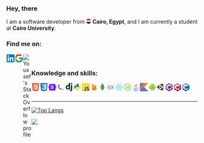 <h3> Hey, there</h3>
<p>
    I am a software developer from
        <img alt="Egypt" width="13px" title="Egypt"
        src="https://github.com/youssef-attai/youssef-attai/blob/main/imgs/egypt-logo.png"/>
    <b>Cairo, Egypt</b>, and I am currently a <span title="Faculty of Computers and Artificial Intelligence">student at <b>Cairo University</b>.</span>
</p>

### Find me on:

<a target="_blank" href="https://www.linkedin.com/in/youssef-attai/" title="My LinkedIn profile">
    <img align="left" alt="Youssef's LinkedIn profile" width="22px" 
    src="https://github.com/youssef-attai/youssef-attai/blob/main/imgs/linkedin-logo.svg"/>
</a>

<a target="_blank" href="https://g.dev/youssef-attai/" title="My Google Developer profile">
    <img align="left" alt="Youssef's Google Developer profile" width="22px" 
    src="https://github.com/youssef-attai/youssef-attai/blob/main/imgs/google-logo.svg"/>
</a>

<a target="_blank" href="https://stackoverflow.com/u/14174934/" title="My StackOverflow profile">
    <img align="left" alt="Youssef's StackOverflow profile" width="22px"
     src="https://github.com/youssef-attai/youssef-attai/blob/main/imgs/stackoverflow-logo.svg"/>
</a>

<br/>

### Knowledge and skills:

<p>
    <img align="left" width="22px" title="HTML"
    src="https://github.com/youssef-attai/youssef-attai/blob/main/imgs/html5-original.svg"/>
    <img align="left" width="22px" title="CSS"
    src="https://github.com/youssef-attai/youssef-attai/blob/main/imgs/css3-original.svg"/>
    <img align="left" width="22px" title="Bootstrap"
    src="https://github.com/youssef-attai/youssef-attai/blob/main/imgs/bootstrap-original.svg"/>
    <img align="left" width="22px" title="Flask"
    src="https://github.com/youssef-attai/youssef-attai/blob/main/imgs/flask-original.png"/>
    <img align="left" width="22px" title="Django"
    src="https://github.com/youssef-attai/youssef-attai/blob/main/imgs/django-plain.svg"/>
    <img align="left" width="22px" title="Python"
    src="https://github.com/youssef-attai/youssef-attai/blob/main/imgs/python-original.svg"/>
    <img align="left" width="22px" title="Javascript"
    src="https://github.com/youssef-attai/youssef-attai/blob/main/imgs/javascript-original.svg"/>
    <img align="left" width="22px"title="Firebase"
    src="https://github.com/youssef-attai/youssef-attai/blob/main/imgs/firebase-plain.svg"/>
    <img align="left" width="22px" title="MongoDB"
    src="https://github.com/youssef-attai/youssef-attai/blob/main/imgs/mongodb-original.svg"/>
    <img align="left" width="22px" title="Express.js"
    src="https://github.com/youssef-attai/youssef-attai/blob/main/imgs/express-original.png"/>
    <img align="left" width="22px" title="React.js"
    src="https://github.com/youssef-attai/youssef-attai/blob/main/imgs/react-original.svg"/>
    <img align="left" width="22px" title="Node.js"
    src="https://github.com/youssef-attai/youssef-attai/blob/main/imgs/nodejs-original.svg"/>
    <img align="left" width="22px" title="Java"
    src="https://github.com/youssef-attai/youssef-attai/blob/main/imgs/java-original.svg"/>
    <img align="left" width="22px" title="Kotlin"
    src="https://github.com/youssef-attai/youssef-attai/blob/main/imgs/kotlin-original.svg"/>
    <img align="left" width="22px" title="Android development"
    src="https://github.com/youssef-attai/youssef-attai/blob/main/imgs/android-plain.svg"/>
    <img align="left" width="22px" title="Unity"
    src="https://github.com/youssef-attai/youssef-attai/blob/main/imgs/unity-original.png"/>
    <img align="left" width="22px" title="C#"
    src="https://github.com/youssef-attai/youssef-attai/blob/main/imgs/csharp-original.svg"/>
    <img align="left" width="22px" title="C++"
    src="https://github.com/youssef-attai/youssef-attai/blob/main/imgs/cplusplus-original.svg"/>
    <img align="left" width="22px" title="C"
    src="https://github.com/youssef-attai/youssef-attai/blob/main/imgs/c-original.svg"/>

</p>

<br/>
<br/>
<hr/>

[![Top Langs](https://github-readme-stats.vercel.app/api/top-langs/?username=youssef-attai&layout=compact&theme=dark)](https://github.com/anuraghazra/github-readme-stats)

<a href="https://github.com/youssef-attai">
    <img width="75%" 
    src="http://github-readme-streak-stats.herokuapp.com/?user=youssef-attai&theme=dark&date_format=M%20j%5B%2C%20Y%5D&ring=ff3068&fire=ff3068&sideNums=ff3068">
</a>
